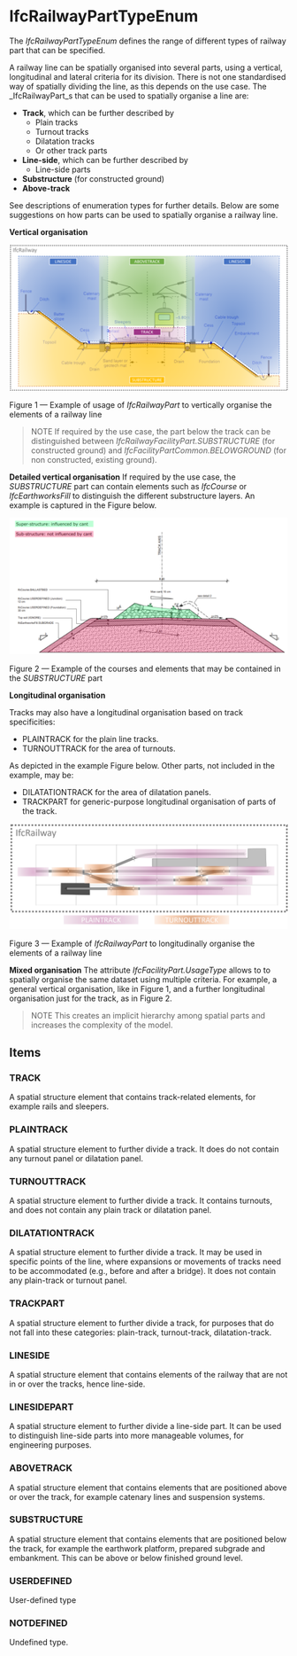 # IfcRailwayPartTypeEnum

The _IfcRailwayPartTypeEnum_ defines the range of different types of railway part that can be specified.

A railway line can be spatially organised into several parts, using a vertical, longitudinal and lateral criteria for its division. There is not one standardised way of spatially dividing the line, as this depends on the use case. The _IfcRailwayPart_s that can be used to spatially organise a line are:

- **Track**, which can be further described by
    - Plain tracks
    - Turnout tracks
    - Dilatation tracks
    - Or other track parts
- **Line-side**, which can be further described by
    - Line-side parts
- **Substructure** (for constructed ground)
- **Above-track**

See descriptions of enumeration types for further details. Below are some suggestions on how parts can be used to spatially organise a railway line.

**Vertical organisation**

![Railway part vertical organisation](../../../../figures/IfcRailwayPartTypeEnum-global.png)

Figure 1 &mdash; Example of usage of _IfcRailwayPart_ to vertically organise the elements of a railway line

> NOTE  If required by the use case, the part below the track can be distinguished between _IfcRailwayFacilityPart.SUBSTRUCTURE_ (for constructed ground) and _IfcFacilityPartCommon.BELOWGROUND_ (for non constructed, existing ground).

**Detailed vertical organisation**
If required by the use case, the *SUBSTRUCTURE* part can contain elements such as _IfcCourse_ or _IfcEarthworksFill_ to distinguish the different substructure layers. An example is captured in the Figure below.

![Railway part detailed vertical organisation](../../../../figures/IfcRailwayPartTypeEnum-substructure.png)

Figure 2 &mdash; Example of the courses and elements that may be contained in the *SUBSTRUCTURE* part 

**Longitudinal organisation**

Tracks may also have a longitudinal organisation based on track specificities:

* PLAINTRACK for the plain line tracks.
* TURNOUTTRACK for the area of turnouts.

As depicted in the example Figure below. Other parts, not included in the example, may be:
* DILATATIONTRACK for the area of dilatation panels.
* TRACKPART for generic-purpose longitudinal organisation of parts of the track.

![Railway part longitudinal organisation](../../../../figures/IfcRailwayPartTypeEnum-track.png)

Figure 3 &mdash; Example of _IfcRailwayPart_ to longitudinally organise the elements of a railway line

**Mixed organisation**
The attribute _IfcFacilityPart.UsageType_ allows to to spatially organise the same dataset using multiple criteria. For example, a general vertical organisation, like in Figure 1, and a further longitudinal organisation just for the track, as in Figure 2. 

> NOTE  This creates an implicit hierarchy among spatial parts and increases the complexity of the model.

## Items

### TRACK
A spatial structure element that contains track-related elements, for example rails and sleepers.

### PLAINTRACK
A spatial structure element to further divide a track. It does do not contain any turnout panel or dilatation panel.

### TURNOUTTRACK
A spatial structure element to further divide a track. It contains turnouts, and does not contain any plain track or dilatation panel.

### DILATATIONTRACK
A spatial structure element to further divide a track. It may be used in specific points of the line, where expansions or movements of tracks need to be accommodated (e.g., before and after a bridge). It does not contain any plain-track or turnout panel.

### TRACKPART
A spatial structure element to further divide a track, for purposes that do not fall into these categories: plain-track, turnout-track, dilatation-track.

### LINESIDE
A spatial structure element that contains elements of the railway that are not in or over the tracks, hence line-side.

### LINESIDEPART
A spatial structure element to further divide a line-side part. It can be used to distinguish line-side parts into more manageable volumes, for engineering purposes.

### ABOVETRACK
A spatial structure element that contains elements that are positioned above or over the track, for example catenary lines and suspension systems.

### SUBSTRUCTURE
A spatial structure element that contains elements that are positioned below the track, for example the earthwork platform, prepared subgrade and embankment. This can be above or below finished ground level. 

### USERDEFINED
User-defined type

### NOTDEFINED
Undefined type.

